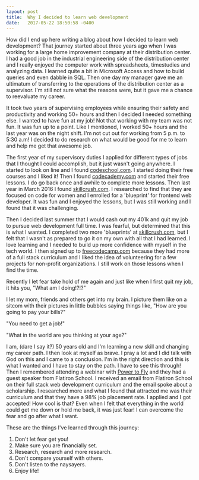 ```yaml
---
layout: post
title:  Why I decided to learn web development
date:   2017-05-22 18:50:58 -0400
---
```



     
How did I end up here writing a blog about how I decided to learn web development?  That journey started about three years ago when I was working for a large home improvement company at their distribution center.  I had a good job in the industrial engineering side of the distribution center and I really enjoyed the computer work with spreadsheets, timestudies and analyzing data.  I learned quite a bit in Microsoft Access and how to build queries and even dabble in SQL.  Then one day my manager gave me an ultimatum of transferring to the operations of the distribution center as a supervisor.  I'm still not sure what the reasons were, but it gave me a chance to reevaluate my career.

It took two years of supervising employees while ensuring their safety and productivity and working 50+ hours and then I decided I needed something else.  I wanted to have fun at my job!  Not that working with my team was not fun.  It was fun up to a point.  Like I mentioned, I worked 50+ hours and the last year was on the night shift.  I'm not cut out for working from 5 p.m. to 5:30 a.m!  I decided to do research on what would be good for me to learn and help me get that awesome job.  

The first year of my supervisory duties I applied for different types of jobs that I thought I could accomplish, but it just wasn't going anywhere.  I started to look on line and I found [codeschool.com](https://codeschool.com).  I started doing their free courses and I liked it!  Then I found [codecademy.com](https://codecademy.com) and started their free lessons.  I do go back once and awhile to complete more lessons.  Then last year in March 2016 I found [skillcrush.com](https://https://skillcrush.com).  I researched to find that they are focused on code for women and I enrolled for a 'blueprint' for frontend web developer.  It was fun and I enjoyed the lessons, but I was still working and I found that it was challenging.

Then I decided last summer that I would cash out my 401k and quit my job to pursue web development full time.  I was fearful, but determined that this is what I wanted. I completed two more 'blueprints' at [skillcrush.com](https://skillcrush.com), but I felt that I wasn't as prepared to go it on my own with all that I had learned.  I love learning and I needed to build up more confidence with myself in the tech world.  I then signed up to [freecodecamp.com](https://freecodecamp.com) because they had more of a full stack curriculum and I liked the idea of volunteering for a few projects for non-profit organizations.  I still work on those lessons when I find the time.

Recently I let fear take hold of me again and just like when I first quit my job, it hits you, "What am I doing!?!?"

I let my mom, friends and others get into my brain.  I picture them like on a sitcom with their pictures in little bubbles saying things like, "How are you going to pay your bills?"

"You need to get a job!"

"What in the world are you thinking at your age?"

I am, (dare I say it?) 50 years old and I'm learning a new skill and changing my career path.  I then look at myself as brave.  I pray a lot and I did talk with God on this and I came to a conclusion.  I'm in the right direction and this is what I wanted and I have to stay on the path.  I have to see this through!  Then I remembered attending a webinar with [Power to Fly](http://https://powertofly.com) and they had a guest speaker from Flatiron School.  I received an email from Flatiron School on their full stack web development curriculum and the email spoke about a scholarship.  I researched more and what I found that attracted me was their curriculum and that they have a 98% job placement rate.  I applied and I got accepted!  How cool is that?  Even when I felt that everything in the world could get me down or hold me back, it was just fear!  I can overcome the fear and go after what I want.

These are the things I've learned through this journey:

1. Don't let fear get you!
2. Make sure you are financially set.
3. Research, research and more research.
4. Don't compare yourself with others. 
5. Don't listen to the naysayers.
6. Enjoy life!




